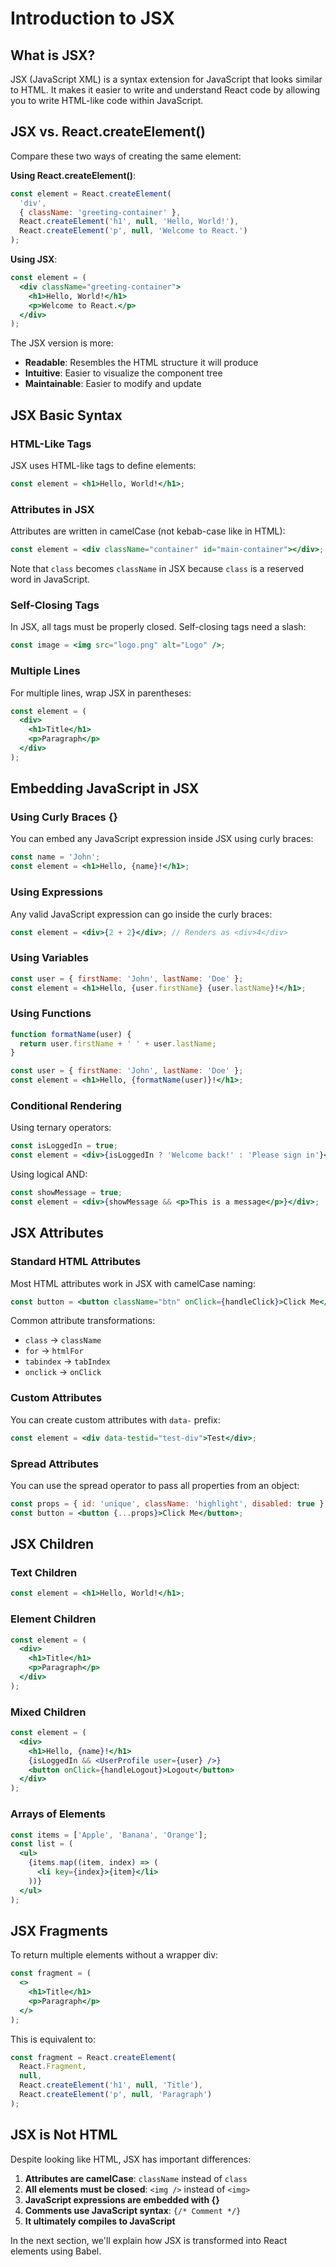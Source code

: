 # Introduction to JSX

## What is JSX?

JSX (JavaScript XML) is a syntax extension for JavaScript that looks similar to HTML. It makes it easier to write and understand React code by allowing you to write HTML-like code within JavaScript.

## JSX vs. React.createElement()

Compare these two ways of creating the same element:

**Using React.createElement()**:
```javascript
const element = React.createElement(
  'div',
  { className: 'greeting-container' },
  React.createElement('h1', null, 'Hello, World!'),
  React.createElement('p', null, 'Welcome to React.')
);
```

**Using JSX**:
```jsx
const element = (
  <div className="greeting-container">
    <h1>Hello, World!</h1>
    <p>Welcome to React.</p>
  </div>
);
```

The JSX version is more:
- **Readable**: Resembles the HTML structure it will produce
- **Intuitive**: Easier to visualize the component tree
- **Maintainable**: Easier to modify and update

## JSX Basic Syntax

### HTML-Like Tags

JSX uses HTML-like tags to define elements:

```jsx
const element = <h1>Hello, World!</h1>;
```

### Attributes in JSX

Attributes are written in camelCase (not kebab-case like in HTML):

```jsx
const element = <div className="container" id="main-container"></div>;
```

Note that `class` becomes `className` in JSX because `class` is a reserved word in JavaScript.

### Self-Closing Tags

In JSX, all tags must be properly closed. Self-closing tags need a slash:

```jsx
const image = <img src="logo.png" alt="Logo" />;
```

### Multiple Lines

For multiple lines, wrap JSX in parentheses:

```jsx
const element = (
  <div>
    <h1>Title</h1>
    <p>Paragraph</p>
  </div>
);
```

## Embedding JavaScript in JSX

### Using Curly Braces {}

You can embed any JavaScript expression inside JSX using curly braces:

```jsx
const name = 'John';
const element = <h1>Hello, {name}!</h1>;
```

### Using Expressions

Any valid JavaScript expression can go inside the curly braces:

```jsx
const element = <div>{2 + 2}</div>; // Renders as <div>4</div>
```

### Using Variables

```jsx
const user = { firstName: 'John', lastName: 'Doe' };
const element = <h1>Hello, {user.firstName} {user.lastName}!</h1>;
```

### Using Functions

```jsx
function formatName(user) {
  return user.firstName + ' ' + user.lastName;
}

const user = { firstName: 'John', lastName: 'Doe' };
const element = <h1>Hello, {formatName(user)}!</h1>;
```

### Conditional Rendering

Using ternary operators:

```jsx
const isLoggedIn = true;
const element = <div>{isLoggedIn ? 'Welcome back!' : 'Please sign in'}</div>;
```

Using logical AND:

```jsx
const showMessage = true;
const element = <div>{showMessage && <p>This is a message</p>}</div>;
```

## JSX Attributes

### Standard HTML Attributes

Most HTML attributes work in JSX with camelCase naming:

```jsx
const button = <button className="btn" onClick={handleClick}>Click Me</button>;
```

Common attribute transformations:
- `class` → `className`
- `for` → `htmlFor`
- `tabindex` → `tabIndex`
- `onclick` → `onClick`

### Custom Attributes

You can create custom attributes with `data-` prefix:

```jsx
const element = <div data-testid="test-div">Test</div>;
```

### Spread Attributes

You can use the spread operator to pass all properties from an object:

```jsx
const props = { id: 'unique', className: 'highlight', disabled: true };
const button = <button {...props}>Click Me</button>;
```

## JSX Children

### Text Children

```jsx
const element = <h1>Hello, World!</h1>;
```

### Element Children

```jsx
const element = (
  <div>
    <h1>Title</h1>
    <p>Paragraph</p>
  </div>
);
```

### Mixed Children

```jsx
const element = (
  <div>
    <h1>Hello, {name}!</h1>
    {isLoggedIn && <UserProfile user={user} />}
    <button onClick={handleLogout}>Logout</button>
  </div>
);
```

### Arrays of Elements

```jsx
const items = ['Apple', 'Banana', 'Orange'];
const list = (
  <ul>
    {items.map((item, index) => (
      <li key={index}>{item}</li>
    ))}
  </ul>
);
```

## JSX Fragments

To return multiple elements without a wrapper div:

```jsx
const fragment = (
  <>
    <h1>Title</h1>
    <p>Paragraph</p>
  </>
);
```

This is equivalent to:

```jsx
const fragment = React.createElement(
  React.Fragment,
  null,
  React.createElement('h1', null, 'Title'),
  React.createElement('p', null, 'Paragraph')
);
```

## JSX is Not HTML

Despite looking like HTML, JSX has important differences:

1. **Attributes are camelCase**: `className` instead of `class`
2. **All elements must be closed**: `<img />` instead of `<img>`
3. **JavaScript expressions are embedded with {}**
4. **Comments use JavaScript syntax**: `{/* Comment */}`
5. **It ultimately compiles to JavaScript**

In the next section, we'll explain how JSX is transformed into React elements using Babel.

